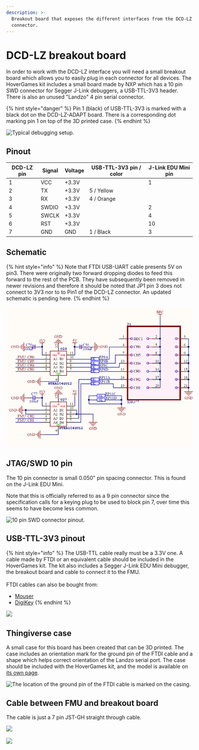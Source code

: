 ```yaml
---
description: >-
  Breakout board that exposes the different interfaces from the DCD-LZ
  connector.
---
```


# DCD-LZ breakout board

In order to work with the DCD-LZ interface you will need a small breakout board which allows you to easily plug in each connector for all devices. The HoverGames kit includes a small board made by NXP which has a 10 pin SWD connector for Segger J-Link debuggers, a USB-TTL-3V3 header. There is also an unused "Landzo" 4 pin serial connector.

{% hint style="danger" %}
Pin 1 (black) of USB-TTL-3V3 is marked with a black dot on the DCD-LZ-ADAPT board. There is a corresponding dot marking pin 1 on top of the 3D printed case.
{% endhint %}

![Typical debugging setup.](https://blobscdn.gitbook.com/v0/b/gitbook-28427.appspot.com/o/assets%2F-L9GLtb-Tz\_XaKbQu-Al%2F-L9GM-f4DclNfBpkkgrx%2F-L9GM7GAEPJoh7eLqkc4%2FIMG\_20180304\_151908.png?generation=1522857193564152\&alt=media)

## Pinout

| DCD-LZ pin | Signal | Voltage | USB-TTL-3V3 pin / color | J-Link EDU Mini pin |
| ---------- | ------ | ------- | ----------------------- | ------------------- |
| 1          | VCC    | +3.3V   |                         | 1                   |
| 2          | TX     | +3.3V   | 5 / Yellow              |                     |
| 3          | RX     | +3.3V   | 4 / Orange              |                     |
| 4          | SWDIO  | +3.3V   |                         | 2                   |
| 5          | SWCLK  | +3.3V   |                         | 4                   |
| 6          | RST    | +3.3V   |                         | 10                  |
| 7          | GND    | GND     | 1 / Black               | 3                   |

## Schematic

{% hint style="info" %}
Note that FTDI USB-UART cable presents 5V on pin3. There were originally two forward dropping diodes to feed this forward to the rest of the PCB. They have subsequently been removed in newer revisions and therefore it should be noted that JP1 pin 3 does not connect to 3V3 nor to to Pin1 of the DCD-LZ connector. An updated schematic is pending here.
{% endhint %}

![](<../../../.gitbook/assets/afbeelding (16).png>)

## JTAG/SWD 10 pin <a href="#jtag-swd-10-pin" id="jtag-swd-10-pin"></a>

The 10 pin connector is small 0.050" pin spacing connector. This is found on the J-Link EDU Mini.

Note that this is officially referred to as a 9 pin connector since the specification calls for a keying plug to be used to block pin 7, over time this seems to have become less common.

![10 pin SWD connector pinout.](https://blobscdn.gitbook.com/v0/b/gitbook-28427.appspot.com/o/assets%2F-L9GLtb-Tz\_XaKbQu-Al%2F-L9GM-f4DclNfBpkkgrx%2F-L9GMBEOORUlGQBrASjn%2FJTAG-SWD-mini10.png?generation=1522857203295351\&alt=media)

## USB-TTL-3V3 pinout

{% hint style="info" %}
The USB-TTL cable really must be a 3.3V one. A cable made by FTDI or an equivalent cable should be included in the HoverGames kit. The kit also includes a Segger J-Link EDU Mini debugger, the breakout board and cable to connect it to the FMU.\
\
FTDI cables can also be bought from:

* [Mouser](https://www.mouser.com/productdetail/ftdi/ttl-234x-3v3?qs=sGAEpiMZZMve4%2FbfQkoj%2bFhARuukVcFaKCv8i%2bT7B8g%3D)​
* ​[DigiKey](https://www.digikey.com/products/en/cable-assemblies/smart-cables/468?k=FTDI+3v3\&k=\&pkeyword=FTDI+3v3\&pv167=804\&FV=ffe001d4\&mnonly=0\&ColumnSort=0\&page=1\&quantity=0\&ptm=0\&fid=0\&pageSize=25)
{% endhint %}

![](../../../.gitbook/assets/Utech-Drawing-USB-TTL-FTDI-CABLE3.3V-1.8Meter.png)

## Thingiverse case

A small case for this board has been created that can be 3D printed. The case includes an orientation mark for the ground pin of the FTDI cable and a shape which helps correct orientation of the Landzo serial port. The case should be included with the HoverGames kit, and the model is available on [its own page](../../../userguide/replacement-parts-alternatives-and-upgrades/3d-printable-parts.md#debugger-adapter-board-case).

![The location of the ground pin of the FTDI cable is marked on the casing.](https://blobscdn.gitbook.com/v0/b/gitbook-28427.appspot.com/o/assets%2F-L9GLtb-Tz\_XaKbQu-Al%2F-L9GM-f4DclNfBpkkgrx%2F-L9GM7G26YBESJGbSKV0%2FIMG\_20180304\_124705.png?generation=1522857193565406\&alt=media)

## Cable between FMU and breakout board

The cable is just a 7 pin JST-GH straight through cable.

![](../../../.gitbook/assets/DCD-LZ-7pin-JSTGH-render.png)

![](<../../../.gitbook/assets/CAB-NXPhlite-DCD-LZ v2.png>)

##
